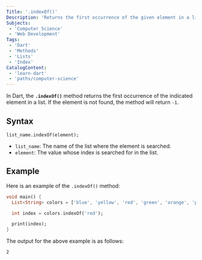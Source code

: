 ```yaml
---
Title: '.indexOf()'
Description: 'Returns the first occurrence of the given element in a list.'
Subjects: 
 - 'Computer Science'
 - 'Web Development'
Tags:
 - 'Dart'
 - 'Methods'
 - 'Lists'
 - 'Index'
CatalogContent:
 - 'learn-dart'
 - 'paths/computer-science'
---
```


In Dart, the **`.indexOf()`** method returns the first occurrence of the indicated element in a list. If the element is not found, the method will return `-1`.

## Syntax

```pseudo
list_name.indexOf(element);
```

- `list_name`: The name of the list where the element is searched.
- `element`: The value whose index is searched for in the list.

## Example

Here is an example of the `.indexOf()` method:
  
```dart
void main() {
  List<String> colors = ['blue', 'yellow', 'red', 'green', 'orange', 'pink'];

  int index = colors.indexOf('red');

  print(index);
}
```

The output for the above example is as follows:

```shell
2
```
